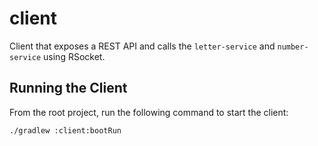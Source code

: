 # client
Client that exposes a REST API and calls the `letter-service` and `number-service` using RSocket.

## Running the Client
From the root project, run the following command to start the client:

    ./gradlew :client:bootRun
